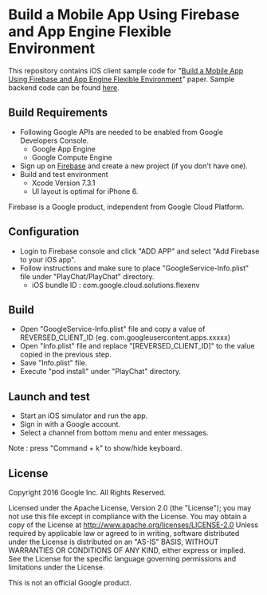 # Build a Mobile App Using  Firebase and App Engine Flexible Environment
This repository contains iOS client sample code for "[Build a Mobile App Using  Firebase and App Engine Flexible Environment](https://cloud.google.com/solutions/mobile/mobile-firebase-appengine-flexible)" paper. Sample backend code can be found [here](https://github.com/GoogleCloudPlatform/firebase-appengine-backend).

## Build Requirements
- Following Google APIs are needed to be enabled from Google Developers Console.
  - Google App Engine
  - Google Compute Engine
- Sign up on [Firebase](https://firebase.google.com/) and create a new project (if you don't have one).
- Build and test environment
  - Xcode Version 7.3.1
  - UI layout is optimal for iPhone 6.

Firebase is a Google product, independent from Google Cloud Platform.

## Configuration
- Login to Firebase console and click "ADD APP" and select "Add Firebase to your iOS app".
- Follow instructions and make sure to place "GoogleService-Info.plist" file under "PlayChat/PlayChat" directory.
  - iOS bundle ID : com.google.cloud.solutions.flexenv

## Build
- Open "GoogleService-Info.plist" file and copy a value of REVERSED_CLIENT_ID (eg. com.googleusercontent.apps.xxxxx)
- Open "Info.plist" file and replace "[REVERSED_CLIENT_ID]" to the value copied in the previous step.
- Save "Info.plist" file.
- Execute "pod install" under "PlayChat" directory.

## Launch and test
- Start an iOS simulator and run the app.
- Sign in with a Google account.
- Select a channel from bottom menu and enter messages.

Note : press "Command + k" to show/hide keyboard.

## License
 Copyright 2016 Google Inc. All Rights Reserved.

 Licensed under the Apache License, Version 2.0 (the "License"); you may not use this file except in compliance with the License. You may obtain a copy of the License at
      http://www.apache.org/licenses/LICENSE-2.0
Unless required by applicable law or agreed to in writing, software distributed under the License is distributed on an "AS-IS" BASIS, WITHOUT WARRANTIES OR CONDITIONS OF ANY KIND, either express or implied.  See the License for the specific language governing permissions and limitations under the License.

This is not an official Google product.

